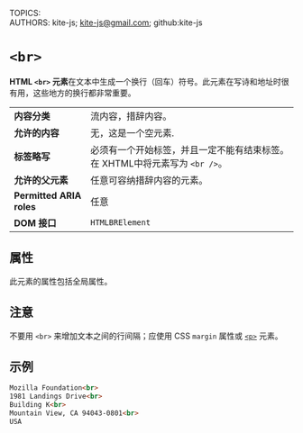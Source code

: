 TOPICS: <br>
AUTHORS: kite-js; kite-js@gmail.com; github:kite-js

# `<br>`

**HTML `<br>` 元素**在文本中生成一个换行（回车）符号。此元素在写诗和地址时很有用，这些地方的换行都非常重要。

|  |  |
| :-- | :-- |
| **内容分类** | 流内容，措辞内容。 |
| **允许的内容** | 无，这是一个空元素. |
| **标签略写** | 必须有一个开始标签，并且一定不能有结束标签。在 XHTML中将元素写为 `<br />`。|
| **允许的父元素** | 任意可容纳措辞内容的元素。 |
| **Permitted ARIA roles** | 任意 |
| **DOM 接口** | `HTMLBRElement` |

## 属性

此元素的属性包括全局属性。

## 注意

不要用 `<br>` 来增加文本之间的行间隔；应使用 CSS `margin` 属性或 [`<p>`](/zh-hans/webfrontend/<p>) 元素。

## 示例

```html
Mozilla Foundation<br>
1981 Landings Drive<br>
Building K<br>
Mountain View, CA 94043-0801<br>
USA
```
